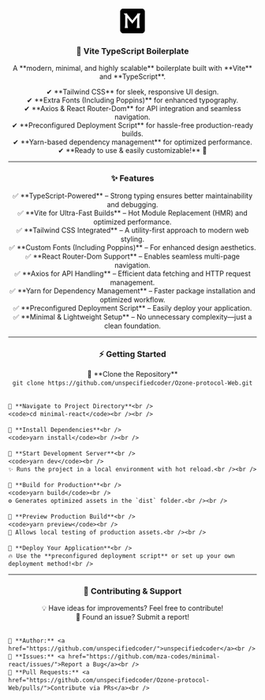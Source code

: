 <p align="center">
  <a href="#"><img src="https://github.com/mza-codes/minimal-react/blob/62fd10162f49d62abf1aa6b4ec1d5fadbab4a38f/public/logo.png" width="50" alt="logo_m" border="0"></a>
  <br />
  <h3 align="center">🚀 Vite TypeScript Boilerplate</h3>
  <p align="center">
    A **modern, minimal, and highly scalable** boilerplate built with **Vite** and **TypeScript**.
  </p>
  <p align="center">
    ✔ **Tailwind CSS** for sleek, responsive UI design.<br />
    ✔ **Extra Fonts (Including Poppins)** for enhanced typography.<br />
    ✔ **Axios & React Router-Dom** for API integration and seamless navigation.<br />
    ✔ **Preconfigured Deployment Script** for hassle-free production-ready builds.<br />
    ✔ **Yarn-based dependency management** for optimized performance.<br />
    ✔ **Ready to use & easily customizable!** 🚀
  </p>
  
  ---

  <h3 align="center">✨ Features</h3>
  <p align="center">
    ✅ **TypeScript-Powered** – Strong typing ensures better maintainability and debugging.<br />
    ✅ **Vite for Ultra-Fast Builds** – Hot Module Replacement (HMR) and optimized performance.<br />
    ✅ **Tailwind CSS Integrated** – A utility-first approach to modern web styling.<br />
    ✅ **Custom Fonts (Including Poppins)** – For enhanced design aesthetics.<br />
    ✅ **React Router-Dom Support** – Enables seamless multi-page navigation.<br />
    ✅ **Axios for API Handling** – Efficient data fetching and HTTP request management.<br />
    ✅ **Yarn for Dependency Management** – Faster package installation and optimized workflow.<br />
    ✅ **Preconfigured Deployment Script** – Easily deploy your application.<br />
    ✅ **Minimal & Lightweight Setup** – No unnecessary complexity—just a clean foundation.<br />
  </p>

  ---

  <h3 align="center">⚡ Getting Started</h3>
  <p align="center">
    📌 **Clone the Repository**<br />
    <code>git clone https://github.com/unspecifiedcoder/Ozone-protocol-Web.git</code><br /><br />

    📌 **Navigate to Project Directory**<br />
    <code>cd minimal-react</code><br /><br />

    📌 **Install Dependencies**<br />
    <code>yarn install</code><br /><br />

    📌 **Start Development Server**<br />
    <code>yarn dev</code><br />
    ✨ Runs the project in a local environment with hot reload.<br /><br />

    📌 **Build for Production**<br />
    <code>yarn build</code><br />
    ⚙️ Generates optimized assets in the `dist` folder.<br /><br />

    📌 **Preview Production Build**<br />
    <code>yarn preview</code><br />
    🚀 Allows local testing of production assets.<br /><br />

    📌 **Deploy Your Application**<br />
    🔥 Use the **preconfigured deployment script** or set up your own deployment method!<br />
  </p>

  ---

  <h3 align="center">🤝 Contributing & Support</h3>
  <p align="center">
    💡 Have ideas for improvements? Feel free to contribute!<br />
    📢 Found an issue? Submit a report!<br /><br />

    🔗 **Author:** <a href="https://github.com/unspecifiedcoder/">unspecifiedcoder</a><br />
    🔗 **Issues:** <a href="https://github.com/mza-codes/minimal-react/issues/">Report a Bug</a><br />
    🔗 **Pull Requests:** <a href="https://github.com/unspecifiedcoder/Ozone-protocol-Web/pulls/">Contribute via PRs</a><br />
  </p>
</p>
